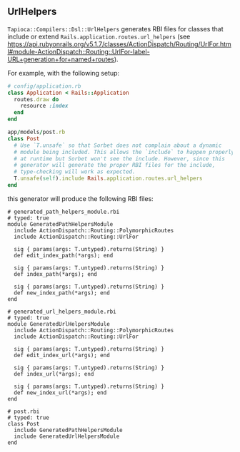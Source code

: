 ## UrlHelpers

`Tapioca::Compilers::Dsl::UrlHelpers` generates RBI files for classes that include or extend
`Rails.application.routes.url_helpers`
(see https://api.rubyonrails.org/v5.1.7/classes/ActionDispatch/Routing/UrlFor.html#module-ActionDispatch::Routing::UrlFor-label-URL+generation+for+named+routes).

For example, with the following setup:

~~~rb
# config/application.rb
class Application < Rails::Application
  routes.draw do
    resource :index
  end
end
~~~

~~~rb
app/models/post.rb
class Post
  # Use `T.unsafe` so that Sorbet does not complain about a dynamic
  # module being included. This allows the `include` to happen properly
  # at runtime but Sorbet won't see the include. However, since this
  # generator will generate the proper RBI files for the include,
  # type-checking will work as expected.
  T.unsafe(self).include Rails.application.routes.url_helpers
end
~~~

this generator will produce the following RBI files:

~~~rbi
# generated_path_helpers_module.rbi
# typed: true
module GeneratedPathHelpersModule
  include ActionDispatch::Routing::PolymorphicRoutes
  include ActionDispatch::Routing::UrlFor

  sig { params(args: T.untyped).returns(String) }
  def edit_index_path(*args); end

  sig { params(args: T.untyped).returns(String) }
  def index_path(*args); end

  sig { params(args: T.untyped).returns(String) }
  def new_index_path(*args); end
end
~~~

~~~rbi
# generated_url_helpers_module.rbi
# typed: true
module GeneratedUrlHelpersModule
  include ActionDispatch::Routing::PolymorphicRoutes
  include ActionDispatch::Routing::UrlFor

  sig { params(args: T.untyped).returns(String) }
  def edit_index_url(*args); end

  sig { params(args: T.untyped).returns(String) }
  def index_url(*args); end

  sig { params(args: T.untyped).returns(String) }
  def new_index_url(*args); end
end
~~~

~~~rbi
# post.rbi
# typed: true
class Post
  include GeneratedPathHelpersModule
  include GeneratedUrlHelpersModule
end
~~~
